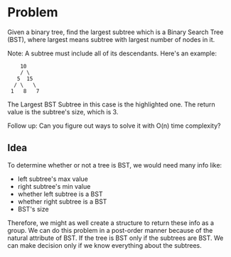 # Problem
Given a binary tree, find the largest subtree which is a Binary Search Tree (BST), where largest means subtree with largest number of nodes in it.

Note:
A subtree must include all of its descendants.
Here's an example:
```
    10
    / \
   5  15
  / \   \ 
 1   8   7
 ```
The Largest BST Subtree in this case is the highlighted one. 
The return value is the subtree's size, which is 3.

Follow up:
Can you figure out ways to solve it with O(n) time complexity?

## Idea
To determine whether or not a tree is BST, we would need many info like:
* left subtree's max value
* right subtree's min value
* whether left subtree is a BST
* whether right subtree is a BST
* BST's size

Therefore, we might as well create a structure to return these info as a group. We can do this problem in a post-order manner 
because of the natural attribute of BST. If the tree is BST only if the subtrees are BST. We can make decision only if we know
everything about the subtrees.
